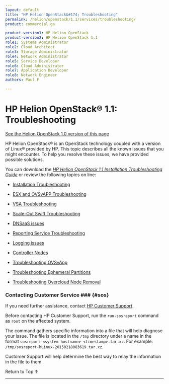 ```yaml
---
layout: default
title: "HP Helion OpenStack&#174; Troubleshooting"
permalink: /helion/openstack/1.1/services/troubleshooting/
product: commercial.ga

product-version1: HP Helion OpenStack
product-version2: HP Helion OpenStack 1.1
role1: Systems Administrator 
role2: Cloud Architect 
role3: Storage Administrator 
role4: Network Administrator 
role5: Service Developer 
role6: Cloud Administrator 
role7: Application Developer 
role8: Network Engineer 
authors: Paul F

---
```

<!--PUBLISHED-->

<script>

function PageRefresh {
onLoad="window.refresh"
}

PageRefresh();

</script>
<!--

<p style="font-size: small;"> <a href="/helion/openstack/1.1/services/object/overview/">&#9664; PREV</a> | <a href="/helion/openstack/1.1/services/overview/">&#9650; UP</a> | <a href="/helion/openstack/1.1/services/reporting/overview/"> NEXT &#9654</a> </p> --->


# HP Helion OpenStack&#174; 1.1: Troubleshooting 
[See the Helion OpenStack 1.0 version of this page](/helion/openstack/services/troubleshooting/)

HP Helion OpenStack&#174; is an OpenStack technology coupled with a version of Linux&reg; provided by HP. This topic describes all the known issues that you might encounter. To help you resolve these issues, we have provided possible solutions.

You can download the <a href="http://gaf2871b9d2d13cf45c1306b35bf01764.cdn.hpcloudsvc.com/Troubleshooting_Installation.pdf">*HP Helion OpenStack 1.1 Installation Troubleshooting Guide*</a> or review the following topics on line:

* [Installation Troubleshooting](/helion/openstack/1.1/services/troubleshooting/install/)

* [ESX and OVSvAPP Troubleshooting](/helion/openstack/1.1/services/troubleshooting/esx/)

* [VSA Troubleshooting](/helion/openstack/1.1/services/troubleshooting/vsa/)

* [Scale-Out Swift Troubleshooting](/helion/openstack/1.1/services/troubleshooting/swift/)

* [DNSaaS issues](/helion/openstack/1.1/services/troubleshooting/dns)

* [Reporting Service Troubleshooting](/helion/openstack/1.1/services/reporting/troubleshooting/)

* [Logging issues](/helion/openstack/1.1/services/troubleshooting/logging/)

* [Controller Nodes](/helion/openstack/1.1/services/troubleshooting/controller/)

* [Troubleshooting OVSvApp](/helion/openstack/1.1/services/troubleshooting/ovsvapp/)
* [Troubleshooting Ephemeral Partitions](/helion/openstack/1.1/services/troubleshooting/ephemeral_partitions/)

* [Troubleshooting Overcloud Node Removal](/helion/openstack/1.1/services/troubleshooting/overcloud/)

### Contacting Customer Service ### {#sos}

If you need further assistance, contact [HP Customer Support](http://www.hpcloud.com/about/contact). 

Before contacting HP Customer Support, run the `run-sosreport` command as `root` on the affected system. 

The command gathers specific information into a file that will help diagnose your issue. The file is located in the `/tmp` directory under a name in the format `sosreport-<system hostname>-<timestamp>.tar.xz`. For example: `/tmp/sosreport-hLinux-20150218083619.tar.xz`. 

Customer Support will help determine the best way to relay the information in the file to them.

<a href="#top" style="padding:14px 0px 14px 0px; text-decoration: none;"> Return to Top &#8593;</a>

----
